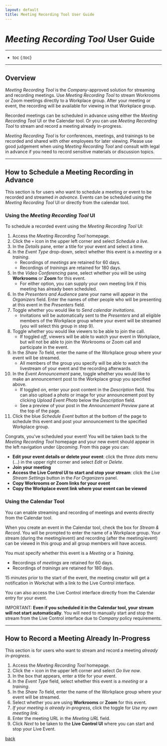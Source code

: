 ```yaml
---
layout: default
title: Meeting Recording Tool User Guide
---
```


# _Meeting Recording Tool_ User Guide

---

* toc
{:toc}

---

## Overview

_Meeting Recording Tool_ is the _Company_-approved solution for streaming and recording meetings. Use _Meeting Recording Tool_ to stream Workrooms or Zoom meetings directly to a Workplace group. After your meeting or event, the recording will be available for viewing in that Workplace group.

Recorded meetings can be scheduled in advance using either the _Meeting Recording Tool_ UI or the Calendar tool. Or you can use _Meeting Recording Tool_ to stream and record a meeting already in-progress.

_Meeting Recording Tool_ is for conferences, meetings, and trainings to be recorded and shared with other employees for later viewing. Please use good judgement when using _Meeting Recording Tool_ and consult with legal in advance if you need to record sensitive materials or discussion topics.

---

## How to Schedule a Meeting Recording in Advance

This section is for users who want to schedule a meeting or event to be recorded and streamed _in advance_. Events can be scheduled using the _Meeting Recording Tool_ UI or directly from the calendar tool.

### Using the _Meeting Recording Tool_ UI

To schedule a recorded event using the _Meeting Recording Tool_ UI:

1. Access the _Meeting Recording Tool_ homepage.
1. Click the ```+``` icon in the upper left corner and select _Schedule a live_.
1. In the _Details_ pane, enter a title for your event and select a time.
1. In the _Event Type_ drop-down, select whether this event is a _meeting_ or a _training_.
    * Recordings of _meetings_ are retained for 60 days.
    * Recordings of _trainings_ are retained for 180 days.
1. In the _Video Conferencing_ pane, select whether you will be using **Workrooms** or **Zoom** for this event.
   * For either option, you can supply your own meeting link if this meeting has already been scheduled.
1. In the _Presenters and Audience_ pane your name will appear in the _Organizers_ field. Enter the names of other people who will be presenting at this event in the _Presenters_ field.
1. Toggle whether you would like to _Send calendar invitations_.
    * Invitations will be automatically sent to the _Presenters_ and all eligible members of the Workplace group where your event will be streamed (you will select this group in step 9).
1. Toggle whether you would like viewers to be able to join the call.
    * If toggled _off_, viewers will be able to watch your event in Workplace, but will not be able to join the Workrooms or Zoom call and participate in the event.
1. In the _Share To_ field, enter the name of the Workplace group where your event will be streamed.
    * All members of the group you specify will be able to watch the livestream of your event and the recording afterwards.
1. In the _Event Announcement_ pane, toggle whether you would like to make an announcement post to the Workplace group you specified above.
    * If toggled _on_, enter your post content in the _Description_ field. You can also upload a photo or image for your announcement post by clicking _Upload Event Photo_ below the _Description_ field.
    * See a preview of your post in the _Announcement Preview_ pane at the top of the page.
1. Click the blue _Schedule Event_ button at the bottom of the page to schedule this event and post your announcement to the specified Workplace group.

Congrats, you've scheduled your event! You will be taken back to the _Meeting Recording Tool_ homepage and your new event should appear in the left navigation under _Upcoming_. From this page you can:
* **Edit your event details or delete your event**: click the _three dots_ menu (...) in the upper right corner and select _Edit_ or _Delete_.
* **Join your meeting**
* **Access the Live Control UI to start and stop your stream**: click the _Live Stream Settings_ button in the _For Organizers_ panel.
* **Copy Workrooms or Zoom links for your event**
* **Copy the Workplace event link where your event can be viewed**

### Using the Calendar Tool

You can enable streaming and recording of meetings and events directly from the Calendar tool.

When you create an event in the Calendar tool, check the box for _Stream & Record_. You will be prompted to enter the name of a Workplace group. Your stream (during the meeting/event) and recording (after the meeting/event) can be viewed in this group and all group members will have access.

You must specify whether this event is a _Meeting_ or a _Training_.
* Recordings of _meetings_ are retained for 60 days.
* Recordings of _trainings_ are retained for 180 days.

15 minutes prior to the start of the event, the meeting creator will get a notification in Workchat with a link to the Live Control interface.

You can also access the Live Control interface directly from the Calendar entry for your event.

IMPORTANT: **Even if you scheduled it in the Calendar tool, your stream will not start automatically**. You will need to manually start and stop the stream from the Live Control interface due to _Company_ policy requirements.

---

## How to Record a Meeting Already In-Progress

This section is for users who want to stream and record a meeting _already in-progress_.

1. Access the _Meeting Recording Tool_ homepage.
1. Click the ```+``` icon in the upper left corner and select _Go live now_.
1. In the box that appears, enter a title for your event.
1. In the _Event Type_ field, select whether this event is a _meeting_ or a _training_.
1. In the _Share To_ field, enter the name of the Workplace group where your event will be streamed.
1. Select whether you are using **Workrooms** or **Zoom** for this event.
1. _If your meeting is already in-progress_, click the toggle for _Use my own meeting link_.
1. Enter the meeting URL in the _Meeting URL_ field.
1. Click _Next_ to be taken to the **Live Control UI** where you can start and stop your Live Event.

[back](./)
